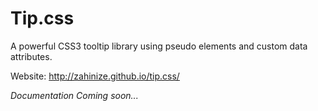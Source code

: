 Tip.css
=======

A powerful CSS3 tooltip library using pseudo elements and custom data attributes.

Website: http://zahinize.github.io/tip.css/

<i>Documentation Coming soon...</i>
